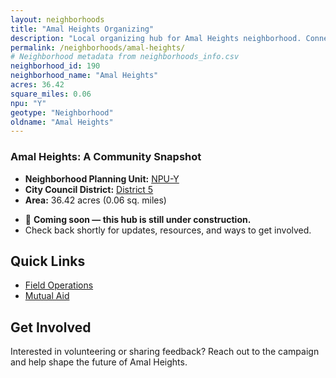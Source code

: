 ```yaml
---
layout: neighborhoods
title: "Amal Heights Organizing"
description: "Local organizing hub for Amal Heights neighborhood. Connect with field operations, mutual aid, and community organizing efforts."
permalink: /neighborhoods/amal-heights/
# Neighborhood metadata from neighborhoods_info.csv
neighborhood_id: 190
neighborhood_name: "Amal Heights"
acres: 36.42
square_miles: 0.06
npu: "Y"
geotype: "Neighborhood"
oldname: "Amal Heights"
---
```


### **Amal Heights: A Community Snapshot**

  * **Neighborhood Planning Unit:** [NPU-Y](https://www.atlantaga.gov/government/departments/city-planning/neighborhood-planning-units/neighborhood-and-npu-contacts)
  * **City Council District:** [District 5](https://citycouncil.atlantaga.gov/council-members)
  * **Area:** 36.42 acres (0.06 sq. miles)

- 🚧 **Coming soon — this hub is still under construction.**
- Check back shortly for updates, resources, and ways to get involved.

## Quick Links

- [Field Operations](./field-ops/)
- [Mutual Aid](./mutual-aid/)

## Get Involved

Interested in volunteering or sharing feedback? Reach out to the campaign and help shape the future of Amal Heights.
